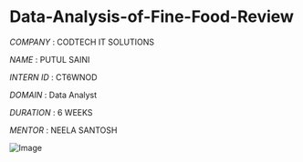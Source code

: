# Data-Analysis-of-Fine-Food-Review

*COMPANY* : CODTECH IT SOLUTIONS

*NAME* : PUTUL SAINI

*INTERN ID* : CT6WNOD

*DOMAIN* : Data Analyst

*DURATION* : 6 WEEKS

*MENTOR* : NEELA SANTOSH


![Image](https://github.com/user-attachments/assets/1bbb52df-28e0-4d03-a31e-ea1b89c55b1a)

